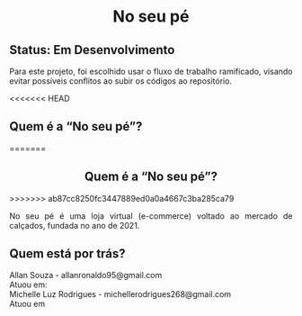 <h1 align="center"  ><strong> No seu pé</strong> </h1> 

## Status: Em Desenvolvimento

<p align="justify"  > Para este projeto, foi escolhido usar o fluxo de trabalho ramificado, visando evitar possíveis conflitos ao subir os códigos ao repositório.
 </p>
 
<<<<<<< HEAD
<h2 >Quem é a “No seu pé”?</h2>
=======
<h2 align="center" >Quem é a “No seu pé”?</h2>
>>>>>>> ab87cc8250fc3447889ed0a0a4667c3ba285ca79

<p align="justify"  > No seu pé é uma loja virtual (e-commerce) voltado ao mercado de calçados, fundada no ano de 2021.</p>

<h2>Quem está por trás?</h2>

<p >Allan Souza - allanronaldo95@gmail.com
<br>Atuou em: 
<br>Michelle Luz Rodrigues - michellerodrigues268@gmail.com
<br>Atuou em  </p>
